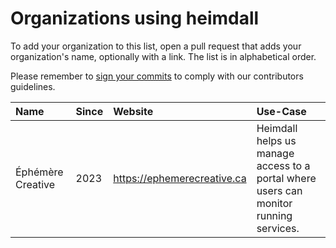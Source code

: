 # Organizations using heimdall

To add your organization to this list, open a pull request that adds your organization's name, optionally with a link. The list is in alphabetical order.

Please remember to [sign your commits](https://docs.github.com/en/authentication/managing-commit-signature-verification/signing-commits) to comply with our contributors guidelines.

| Name | Since | Website | Use-Case |
|:-|:-|:-|:-|
| Éphémère Creative | 2023 | https://ephemerecreative.ca | Heimdall helps us manage access to a portal where users can monitor running services. |
